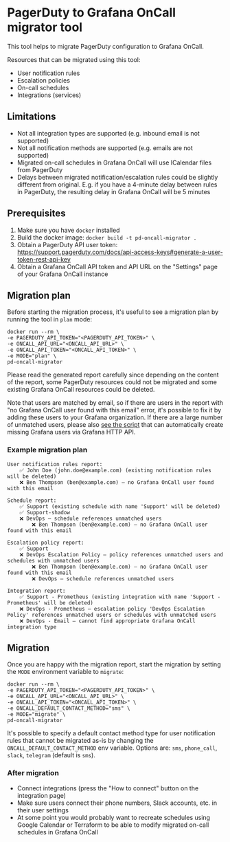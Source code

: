 # PagerDuty to Grafana OnCall migrator tool

This tool helps to migrate PagerDuty configuration to Grafana OnCall.

Resources that can be migrated using this tool:
* User notification rules
* Escalation policies
* On-call schedules
* Integrations (services)


## Limitations

* Not all integration types are supported (e.g. inbound email is not supported)
* Not all notification methods are supported (e.g. emails are not supported)
* Migrated on-call schedules in Grafana OnCall will use ICalendar files from PagerDuty
* Delays between migrated notification/escalation rules could be slightly different from original. E.g. if you have a 4-minute delay between rules in PagerDuty, the resulting delay in Grafana OnCall will be 5 minutes

## Prerequisites

1. Make sure you have `docker` installed 
2. Build the docker image: `docker build -t pd-oncall-migrator .`
3. Obtain a PagerDuty API user token: https://support.pagerduty.com/docs/api-access-keys#generate-a-user-token-rest-api-key
4. Obtain a Grafana OnCall API token and API URL on the "Settings" page of your Grafana OnCall instance

## Migration plan
Before starting the migration process, it's useful to see a migration plan by running the tool in `plan` mode:

```shell
docker run --rm \
-e PAGERDUTY_API_TOKEN="<PAGERDUTY_API_TOKEN>" \
-e ONCALL_API_URL="<ONCALL_API_URL>" \
-e ONCALL_API_TOKEN="<ONCALL_API_TOKEN>" \
-e MODE="plan" \
pd-oncall-migrator
```

Please read the generated report carefully since depending on the content of the report, some PagerDuty resources could not be migrated and some existing Grafana OnCall resources could be deleted.

Note that users are matched by email, so if there are users in the report with "no Grafana OnCall user found with this email" error, it's possible to fix it by adding these users to your Grafana organization. 
If there are a large number of unmatched users, please also [see the script](scripts/README.md) that can automatically create missing Grafana users via Grafana HTTP API.


### Example migration plan

```text
User notification rules report:
    ✅ John Doe (john.doe@example.com) (existing notification rules will be deleted)
    ❌ Ben Thompson (ben@example.com) — no Grafana OnCall user found with this email
       
Schedule report:
    ✅ Support (existing schedule with name 'Support' will be deleted)
    ✅ Support-shadow
    ❌ DevOps — schedule references unmatched users
        ❌ Ben Thompson (ben@example.com) — no Grafana OnCall user found with this email

Escalation policy report:
    ✅ Support
    ❌ DevOps Escalation Policy — policy references unmatched users and schedules with unmatched users
        ❌ Ben Thompson (ben@example.com) — no Grafana OnCall user found with this email
        ❌ DevOps — schedule references unmatched users
        
Integration report:
    ✅ Support - Prometheus (existing integration with name 'Support - Prometheus' will be deleted)
    ❌ DevOps - Prometheus — escalation policy 'DevOps Escalation Policy' references unmatched users or schedules with unmatched users
    ❌ DevOps - Email — cannot find appropriate Grafana OnCall integration type
```

## Migration
Once you are happy with the migration report, start the migration by setting the `MODE` environment variable to `migrate`:
```shell
docker run --rm \
-e PAGERDUTY_API_TOKEN="<PAGERDUTY_API_TOKEN>" \
-e ONCALL_API_URL="<ONCALL_API_URL>" \
-e ONCALL_API_TOKEN="<ONCALL_API_TOKEN>" \
-e ONCALL_DEFAULT_CONTACT_METHOD="sms" \
-e MODE="migrate" \
pd-oncall-migrator
```

It's possible to specify a default contact method type for user notification rules that cannot be migrated as-is by changing the `ONCALL_DEFAULT_CONTACT_METHOD` env variable. Options are: `sms`, `phone_call`, `slack`, `telegram` (default is `sms`).

### After migration

* Connect integrations (press the "How to connect" button on the integration page)
* Make sure users connect their phone numbers, Slack accounts, etc. in their user settings
* At some point you would probably want to recreate schedules using Google Calendar or Terraform to be able to modify migrated on-call schedules in Grafana OnCall
 
